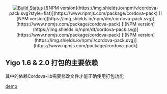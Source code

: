 <p align="center">
 <a href="https://travis-ci.org/zhouzhongyuan/cordova-pack"><img src="https://travis-ci.org/zhouzhongyuan/cordova-pack.svg?branch=master" alt="Build Status"></a>
[![NPM version](https://img.shields.io/npm/v/cordova-pack.svg?style=flat)](https://www.npmjs.com/package/cordova-pack)
[![NPM version](https://img.shields.io/npm/dm/cordova-pack.svg)](https://www.npmjs.com/package/cordova-pack)
[![NPM version](https://img.shields.io/npm/dt/cordova-pack.svg)](https://www.npmjs.com/package/cordova-pack)
[![NPM version](https://img.shields.io/npm/l/cordova-pack.svg)](https://www.npmjs.com/package/cordova-pack)
</p>




## Yigo 1.6 & 2.0 打包的主要依赖

其中的依赖Cordova-lib需要修改文件才能正确使用打包功能

[demo](https://dev.bokesoft.com/yigomobile/main)